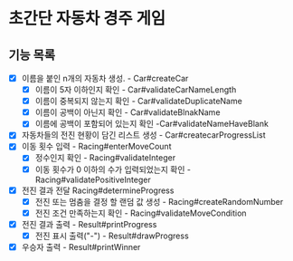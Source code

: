 # 초간단 자동차 경주 게임
## 기능 목록
- [x] 이름을 붙인 n개의 자동차 생성. - Car#createCar
  - [x] 이름이 5자 이하인지 확인 - Car#validateCarNameLength
  - [x] 이름이 중복되지 않는지 확인 - Car#validateDuplicateName
  - [x] 이름이 공백이 아닌지 확인 - Car#validateBlnakName
  - [x] 이름에 공백이 포함되어 있는지 확인 -Car#validateNameHaveBlank
- [x] 자동차들의 전진 현황이 담긴 리스트 생성 - Car#createcarProgressList 
- [x] 이동 횟수 입력 - Racing#enterMoveCount
  - [x] 정수인지 확인 - Racing#validateInteger
  - [x] 이동 횟수가 0 이하의 수가 입력되었는지 확인 - Racing#validatePositiveInteger
- [x] 전진 결과 전달 Racing#determineProgress
  - [x] 전진 또는 멈춤을 결정 할 랜덤 값 생성 - Racing#createRandomNumber 
  - [x] 전진 조건 만족하는지 확인 - Racing#validateMoveCondition
- [x] 전진 결과 출력 - Result#printProgress
  - [x] 전진 표시 출력("-") - Result#drawProgress
- [x] 우승자 출력 - Result#printWinner